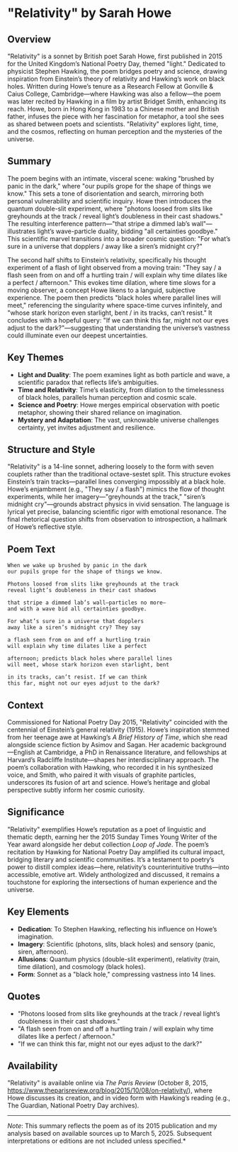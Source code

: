 
# "Relativity" by Sarah Howe

## Overview
"Relativity" is a sonnet by British poet Sarah Howe, first published in 2015 for the United Kingdom’s National Poetry Day, themed "light." Dedicated to physicist Stephen Hawking, the poem bridges poetry and science, drawing inspiration from Einstein’s theory of relativity and Hawking’s work on black holes. Written during Howe’s tenure as a Research Fellow at Gonville & Caius College, Cambridge—where Hawking was also a fellow—the poem was later recited by Hawking in a film by artist Bridget Smith, enhancing its reach. Howe, born in Hong Kong in 1983 to a Chinese mother and British father, infuses the piece with her fascination for metaphor, a tool she sees as shared between poets and scientists. "Relativity" explores light, time, and the cosmos, reflecting on human perception and the mysteries of the universe.

## Summary
The poem begins with an intimate, visceral scene: waking "brushed by panic in the dark," where "our pupils grope for the shape of things we know." This sets a tone of disorientation and search, mirroring both personal vulnerability and scientific inquiry. Howe then introduces the quantum double-slit experiment, where "photons loosed from slits like greyhounds at the track / reveal light’s doubleness in their cast shadows." The resulting interference pattern—"that stripe a dimmed lab’s wall"—illustrates light’s wave-particle duality, bidding "all certainties goodbye." This scientific marvel transitions into a broader cosmic question: "For what’s sure in a universe that dopplers / away like a siren’s midnight cry?"

The second half shifts to Einstein’s relativity, specifically his thought experiment of a flash of light observed from a moving train: "They say / a flash seen from on and off a hurtling train / will explain why time dilates like a perfect / afternoon." This evokes time dilation, where time slows for a moving observer, a concept Howe likens to a languid, subjective experience. The poem then predicts "black holes where parallel lines will meet," referencing the singularity where space-time curves infinitely, and "whose stark horizon even starlight, bent / in its tracks, can’t resist." It concludes with a hopeful query: "If we can think this far, might not our eyes adjust to the dark?"—suggesting that understanding the universe’s vastness could illuminate even our deepest uncertainties.

## Key Themes
- **Light and Duality**: The poem examines light as both particle and wave, a scientific paradox that reflects life’s ambiguities.
- **Time and Relativity**: Time’s elasticity, from dilation to the timelessness of black holes, parallels human perception and cosmic scale.
- **Science and Poetry**: Howe merges empirical observation with poetic metaphor, showing their shared reliance on imagination.
- **Mystery and Adaptation**: The vast, unknowable universe challenges certainty, yet invites adjustment and resilience.

## Structure and Style
"Relativity" is a 14-line sonnet, adhering loosely to the form with seven couplets rather than the traditional octave-sestet split. This structure evokes Einstein’s train tracks—parallel lines converging impossibly at a black hole. Howe’s enjambment (e.g., "They say / a flash") mimics the flow of thought experiments, while her imagery—"greyhounds at the track," "siren’s midnight cry"—grounds abstract physics in vivid sensation. The language is lyrical yet precise, balancing scientific rigor with emotional resonance. The final rhetorical question shifts from observation to introspection, a hallmark of Howe’s reflective style.

## Poem Text
```
When we wake up brushed by panic in the dark
our pupils grope for the shape of things we know.

Photons loosed from slits like greyhounds at the track
reveal light’s doubleness in their cast shadows

that stripe a dimmed lab’s wall—particles no more—
and with a wave bid all certainties goodbye.

For what’s sure in a universe that dopplers
away like a siren’s midnight cry? They say

a flash seen from on and off a hurtling train
will explain why time dilates like a perfect

afternoon; predicts black holes where parallel lines
will meet, whose stark horizon even starlight, bent

in its tracks, can’t resist. If we can think
this far, might not our eyes adjust to the dark?
```

## Context
Commissioned for National Poetry Day 2015, "Relativity" coincided with the centennial of Einstein’s general relativity (1915). Howe’s inspiration stemmed from her teenage awe at Hawking’s *A Brief History of Time*, which she read alongside science fiction by Asimov and Sagan. Her academic background—English at Cambridge, a PhD in Renaissance literature, and fellowships at Harvard’s Radcliffe Institute—shapes her interdisciplinary approach. The poem’s collaboration with Hawking, who recorded it in his synthesized voice, and Smith, who paired it with visuals of graphite particles, underscores its fusion of art and science. Howe’s heritage and global perspective subtly inform her cosmic curiosity.

## Significance
"Relativity" exemplifies Howe’s reputation as a poet of linguistic and thematic depth, earning her the 2015 Sunday Times Young Writer of the Year award alongside her debut collection *Loop of Jade*. The poem’s recitation by Hawking for National Poetry Day amplified its cultural impact, bridging literary and scientific communities. It’s a testament to poetry’s power to distill complex ideas—here, relativity’s counterintuitive truths—into accessible, emotive art. Widely anthologized and discussed, it remains a touchstone for exploring the intersections of human experience and the universe.

## Key Elements
- **Dedication**: To Stephen Hawking, reflecting his influence on Howe’s imagination.
- **Imagery**: Scientific (photons, slits, black holes) and sensory (panic, siren, afternoon).
- **Allusions**: Quantum physics (double-slit experiment), relativity (train, time dilation), and cosmology (black holes).
- **Form**: Sonnet as a "black hole," compressing vastness into 14 lines.

## Quotes
- "Photons loosed from slits like greyhounds at the track / reveal light’s doubleness in their cast shadows."
- "A flash seen from on and off a hurtling train / will explain why time dilates like a perfect / afternoon."
- "If we can think this far, might not our eyes adjust to the dark?"

## Availability
"Relativity" is available online via *The Paris Review* (October 8, 2015, https://www.theparisreview.org/blog/2015/10/08/on-relativity/), where Howe discusses its creation, and in video form with Hawking’s reading (e.g., The Guardian, National Poetry Day archives).

---
*Note*: This summary reflects the poem as of its 2015 publication and my analysis based on available sources up to March 5, 2025. Subsequent interpretations or editions are not included unless specified.*